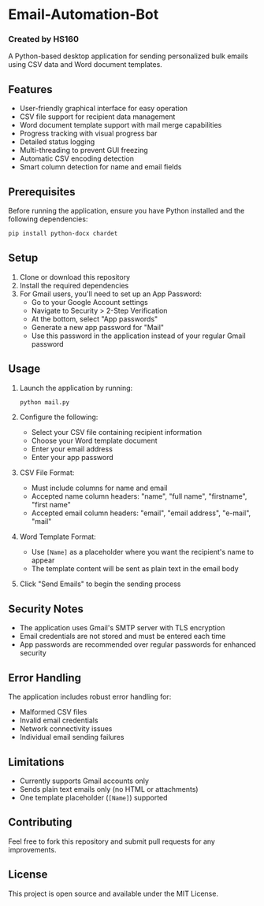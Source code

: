 # Email-Automation-Bot
### Created by HS160

A Python-based desktop application for sending personalized bulk emails using CSV data and Word document templates.

## Features

- User-friendly graphical interface for easy operation
- CSV file support for recipient data management
- Word document template support with mail merge capabilities
- Progress tracking with visual progress bar
- Detailed status logging
- Multi-threading to prevent GUI freezing
- Automatic CSV encoding detection
- Smart column detection for name and email fields

## Prerequisites

Before running the application, ensure you have Python installed and the following dependencies:

```bash
pip install python-docx chardet
```

## Setup

1. Clone or download this repository
2. Install the required dependencies
3. For Gmail users, you'll need to set up an App Password:
   - Go to your Google Account settings
   - Navigate to Security > 2-Step Verification
   - At the bottom, select "App passwords"
   - Generate a new app password for "Mail"
   - Use this password in the application instead of your regular Gmail password

## Usage

1. Launch the application by running:
   ```bash
   python mail.py
   ```

2. Configure the following:
   - Select your CSV file containing recipient information
   - Choose your Word template document
   - Enter your email address
   - Enter your app password

3. CSV File Format:
   - Must include columns for name and email
   - Accepted name column headers: "name", "full name", "firstname", "first name"
   - Accepted email column headers: "email", "email address", "e-mail", "mail"

4. Word Template Format:
   - Use `[Name]` as a placeholder where you want the recipient's name to appear
   - The template content will be sent as plain text in the email body

5. Click "Send Emails" to begin the sending process

## Security Notes

- The application uses Gmail's SMTP server with TLS encryption
- Email credentials are not stored and must be entered each time
- App passwords are recommended over regular passwords for enhanced security

## Error Handling

The application includes robust error handling for:
- Malformed CSV files
- Invalid email credentials
- Network connectivity issues
- Individual email sending failures

## Limitations

- Currently supports Gmail accounts only
- Sends plain text emails only (no HTML or attachments)
- One template placeholder (`[Name]`) supported

## Contributing

Feel free to fork this repository and submit pull requests for any improvements.

## License

This project is open source and available under the MIT License.

